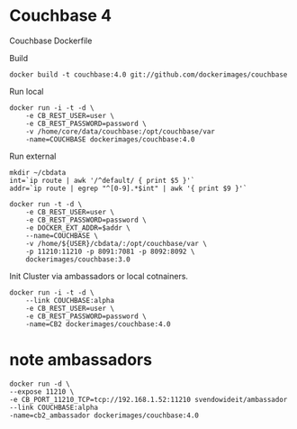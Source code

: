 Couchbase 4
=========

Couchbase Dockerfile

Build

    docker build -t couchbase:4.0 git://github.com/dockerimages/couchbase 

Run local

    docker run -i -t -d \
        -e CB_REST_USER=user \
        -e CB_REST_PASSWORD=password \
        -v /home/core/data/couchbase:/opt/couchbase/var
        -name=COUCHBASE dockerimages/couchbase:4.0


Run external

    mkdir ~/cbdata
    int=`ip route | awk '/^default/ { print $5 }'`
    addr=`ip route | egrep "^[0-9].*$int" | awk '{ print $9 }'`

    docker run -t -d \
        -e CB_REST_USER=user \
        -e CB_REST_PASSWORD=password \
        -e DOCKER_EXT_ADDR=$addr \
        --name=COUCHBASE \
        -v /home/${USER}/cbdata/:/opt/couchbase/var \
        -p 11210:11210 -p 8091:7081 -p 8092:8092 \
        dockerimages/couchbase:3.0
        
Init Cluster via ambassadors or local cotnainers.

    docker run -i -t -d \
        --link COUCHBASE:alpha
        -e CB_REST_USER=user \
        -e CB_REST_PASSWORD=password \
        -name=CB2 dockerimages/couchbase:4.0
        

# note ambassadors 

    docker run -d \
    --expose 11210 \
    -e CB_PORT_11210_TCP=tcp://192.168.1.52:11210 svendowideit/ambassador
    --link COUCHBASE:alpha
    -name=cb2_ambassador dockerimages/couchbase:4.0
